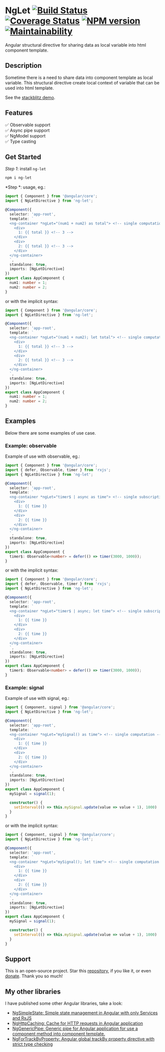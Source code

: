 # NgLet [![Build Status](https://app.travis-ci.com/nigrosimone/ng-let.svg?branch=main)](https://app.travis-ci.com/nigrosimone/ng-let) [![Coverage Status](https://coveralls.io/repos/github/nigrosimone/ng-let/badge.svg?branch=main)](https://coveralls.io/github/nigrosimone/ng-let?branch=main) [![NPM version](https://img.shields.io/npm/v/ng-let.svg)](https://www.npmjs.com/package/ng-let) [![Maintainability](https://api.codeclimate.com/v1/badges/de3eb5e33fa6f4359721/maintainability)](https://codeclimate.com/github/nigrosimone/ng-let/maintainability)

Angular structural directive for sharing data as local variable into html component template.

## Description

Sometime there is a need to share data into component template as local variable. 
This structural directive create local context of variable that can be used into html template.

See the [stackblitz demo](https://stackblitz.com/edit/demo-ng-let?file=src%2Fapp%2Fapp.component.ts).

## Features

✅ Observable support<br>
✅ Async pipe support<br>
✅ NgModel support<br>
✅ Type casting<br>

## Get Started

*Step 1*: install `ng-let`

```bash
npm i ng-let
```

*Step *: usage, eg.:

```ts
import { Component } from '@angular/core';
import { NgLetDirective } from 'ng-let';

@Component({
  selector: 'app-root',
  template: `
  <ng-container *ngLet="(num1 + num2) as total"> <!-- single computation -->
    <div>
      1: {{ total }} <!-- 3 -->
    </div>
    <div>
      2: {{ total }} <!-- 3 -->
    </div>
  </ng-container> 
  `,
  standalone: true,
  imports: [NgLetDirective]
})
export class AppComponent {
  num1: number = 1;
  num2: number = 2;
}
```

or with the implicit syntax:

```ts
import { Component } from '@angular/core';
import { NgLetDirective } from 'ng-let';

@Component({
  selector: 'app-root',
  template: `
  <ng-container *ngLet="(num1 + num2); let total"> <!-- single computation -->
    <div>
      1: {{ total }} <!-- 3 -->
    </div>
    <div>
      2: {{ total }} <!-- 3 -->
    </div>
  </ng-container> 
  `,
  standalone: true,
  imports: [NgLetDirective]
})
export class AppComponent {
  num1: number = 1;
  num2: number = 2;
}
```

## Examples

Below there are some examples of use case.

### Example: observable

Example of use with observable, eg.:

```ts
import { Component } from '@angular/core';
import { defer, Observable, timer } from 'rxjs';
import { NgLetDirective } from 'ng-let';

@Component({
  selector: 'app-root',
  template: `
  <ng-container *ngLet="timer$ | async as time"> <!-- single subscription -->
    <div>
      1: {{ time }}
    </div>
    <div>
      2: {{ time }}
    </div>
  </ng-container>
  `,
  standalone: true,
  imports: [NgLetDirective]
})
export class AppComponent {
  timer$: Observable<number> = defer(() => timer(3000, 1000));
}
```

or with the implicit syntax:

```ts
import { Component } from '@angular/core';
import { defer, Observable, timer } from 'rxjs';
import { NgLetDirective } from 'ng-let';

@Component({
  selector: 'app-root',
  template: `
  <ng-container *ngLet="timer$ | async; let time"> <!-- single subscription -->
    <div>
      1: {{ time }}
    </div>
    <div>
      2: {{ time }}
    </div>
  </ng-container>
  `,
  standalone: true,
  imports: [NgLetDirective]
})
export class AppComponent {
  timer$: Observable<number> = defer(() => timer(3000, 1000));
}
```

### Example: signal

Example of use with signal, eg.:

```ts
import { Component, signal } from '@angular/core';
import { NgLetDirective } from 'ng-let';

@Component({
  selector: 'app-root',
  template: `
  <ng-container *ngLet="mySignal() as time"> <!-- single computation -->
    <div>
      1: {{ time }}
    </div>
    <div>
      2: {{ time }}
    </div>
  </ng-container>
  `,
  standalone: true,
  imports: [NgLetDirective]
})
export class AppComponent {
  mySignal = signal(1);

  constructor() {
    setInterval(() => this.mySignal.update(value => value + 1), 1000)
  }
}
```

or with the implicit syntax:

```ts
import { Component, signal } from '@angular/core';
import { NgLetDirective } from 'ng-let';

@Component({
  selector: 'app-root',
  template: `
  <ng-container *ngLet="mySignal(); let time"> <!-- single computation -->
    <div>
      1: {{ time }}
    </div>
    <div>
      2: {{ time }}
    </div>
  </ng-container>
  `,
  standalone: true,
  imports: [NgLetDirective]
})
export class AppComponent {
  mySignal = signal(1);

  constructor() {
    setInterval(() => this.mySignal.update(value => value + 1), 1000)
  }
}
```

## Support

This is an open-source project. Star this [repository](https://github.com/nigrosimone/ng-let), if you like it, or even [donate](https://www.paypal.com/paypalme/snwp). Thank you so much! 

## My other libraries

I have published some other Angular libraries, take a look:

 - [NgSimpleState: Simple state management in Angular with only Services and RxJS](https://www.npmjs.com/package/ng-simple-state)
 - [NgHttpCaching: Cache for HTTP requests in Angular application](https://www.npmjs.com/package/ng-http-caching)
 - [NgGenericPipe: Generic pipe for Angular application for use a component method into component template.](https://www.npmjs.com/package/ng-generic-pipe)
 - [NgForTrackByProperty: Angular global trackBy property directive with strict type checking](https://www.npmjs.com/package/ng-for-track-by-property)
